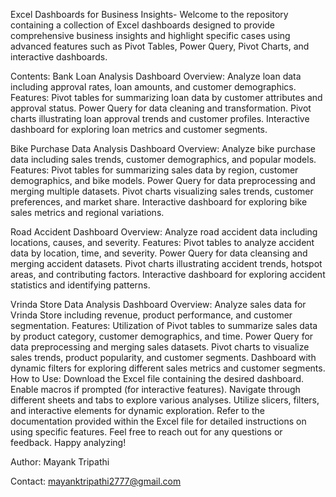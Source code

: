 Excel Dashboards for Business Insights-
Welcome to the repository containing a collection of Excel dashboards designed to provide comprehensive business insights and highlight specific cases using advanced features such as Pivot Tables, Power Query, Pivot Charts, and interactive dashboards.

Contents:
Bank Loan Analysis Dashboard
Overview: Analyze loan data including approval rates, loan amounts, and customer demographics.
Features:
Pivot tables for summarizing loan data by customer attributes and approval status.
Power Query for data cleaning and transformation.
Pivot charts illustrating loan approval trends and customer profiles.
Interactive dashboard for exploring loan metrics and customer segments.


Bike Purchase Data Analysis Dashboard
Overview: Analyze bike purchase data including sales trends, customer demographics, and popular models.
Features:
Pivot tables for summarizing sales data by region, customer demographics, and bike models.
Power Query for data preprocessing and merging multiple datasets.
Pivot charts visualizing sales trends, customer preferences, and market share.
Interactive dashboard for exploring bike sales metrics and regional variations.


Road Accident Dashboard
Overview: Analyze road accident data including locations, causes, and severity.
Features:
Pivot tables to analyze accident data by location, time, and severity.
Power Query for data cleansing and merging accident datasets.
Pivot charts illustrating accident trends, hotspot areas, and contributing factors.
Interactive dashboard for exploring accident statistics and identifying patterns.


Vrinda Store Data Analysis Dashboard
Overview: Analyze sales data for Vrinda Store including revenue, product performance, and customer segmentation.
Features:
Utilization of Pivot tables to summarize sales data by product category, customer demographics, and time.
Power Query for data preprocessing and merging sales datasets.
Pivot charts to visualize sales trends, product popularity, and customer segments.
Dashboard with dynamic filters for exploring different sales metrics and customer segments.
How to Use:
Download the Excel file containing the desired dashboard.
Enable macros if prompted (for interactive features).
Navigate through different sheets and tabs to explore various analyses.
Utilize slicers, filters, and interactive elements for dynamic exploration.
Refer to the documentation provided within the Excel file for detailed instructions on using specific features.
Feel free to reach out for any questions or feedback. Happy analyzing!

Author: Mayank Tripathi

Contact: mayanktripathi2777@gmail.com






